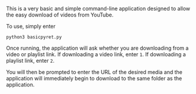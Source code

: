 This is a very basic and simple command-line  application designed to allow the easy download of videos from YouTube.

To use, simply enter
```
python3 basicpyret.py
```

Once running, the application will ask whether you are downloading from a video or playlist link.
If downloading a video link, enter `1`.
If downloading a playlist link, enter `2`.

You will then be prompted to enter the URL of the desired media and the application will immediately begin to download to the same folder as the application.
